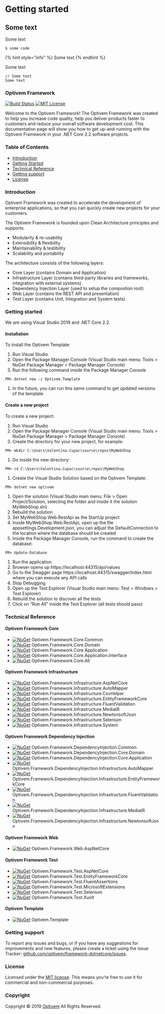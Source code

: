 # Getting started

## Some text

Some text

```
$ some code
```

{% hint style="info" %}
 Some text
{% endhint %}

Some text

```
// Some text
Some text
```





### Optivem Framework <a id="optivem-framework"></a>

[![Build Status](https://img.shields.io/appveyor/ci/optivem/framework-dotnetcore.svg)](https://ci.appveyor.com/project/optivem/framework-dotnetcore) [![MIT License](http://img.shields.io/badge/license-MIT-brightgreen.svg)](http://opensource.org/licenses/MIT)

Welcome to the Optivem Framework! The Optivem Framework was created to help you increase code quality, help you deliver products faster to customers and reduce your overall software development cost. This documentation page will show you how to get up-and-running with the Optivem Framework in your .NET Core 2.2 software projects.

### Table of Contents <a id="table-of-contents"></a>

* [Introduction](https://opensource.optivem.com/framework-dotnetcore/#introduction)
* [Getting Started](https://opensource.optivem.com/framework-dotnetcore/#getting-started)
* [Technical Reference](https://opensource.optivem.com/framework-dotnetcore/#technical-reference)
* [Getting support](https://opensource.optivem.com/framework-dotnetcore/#support)
* [License](https://opensource.optivem.com/framework-dotnetcore/#license)

### Introduction <a id="introduction"></a>

Optivem Framework was created to accelerate the development of enterprise applications, so that you can quickly create new projects for your customers.

The Optivem Framework is founded upon Clean Architecture principles and supports:

* Modularity & re-usability
* Extensibility & flexibility
* Maintainability & testibility
* Scalability and portability

The architecture consists of the following layers:

* Core Layer \(contains Domain and Application\)
* Infrastructure Layer \(contains third-party libraries and frameworks, integration with external systems\)
* Dependency Injection Layer \(used to setup the compostion root\)
* Web Layer \(contains the REST API and presentation\)
* Test Layer \(contains Unit, Integration and System tests\)

### Getting started <a id="getting-started"></a>

We are using Visual Studio 2019 and .NET Core 2.2.

#### Installation <a id="installation"></a>

To install the Optivem Template:

1. Run Visual Studio
2. Open the Package Manager Console \(Visual Studio main menu: Tools &gt; NuGet Package Manager &gt; Package Manager Console\)
3. Run the following command inside the Package Manager Console

```text
PM> dotnet new -i Optivem.Template
```

1. In the future, you can run this same command to get updated versions of the template

#### Create a new project <a id="create-a-new-project"></a>

To create a new project:

1. Run Visual Studio
2. Open the Package Manager Console \(Visual Studio main menu: Tools &gt; NuGet Package Manager &gt; Package Manager Console\)
3. Create the directory for your new project, for example:

```text
PM> mkdir C:\Users\Valentina.Cupac\source\repos\MyWebShop
```

1. Go inside the new directory:

```text
PM> cd C:\Users\Valentina.Cupac\source\repos\MyWebShop
```

1. Create the Visual Studio Solution based on the Optivem Template:

```text
PM> dotnet new optivem
```

1. Open the solution \(Visual Studio main menu: File &gt; Open Project/Solution, selecting the folder and inside it the solution MyWebShop.sln\)
2. Rebuild the solution
3. Set MyWebShop.Web.RestApi as the StartUp project
4. Inside MyWebShop.Web.RestApi, open up the file appsettings.Development.json, you can adjust the DefaultConnection to the location where the database should be created
5. Inside the Package Manager Console, run the command to create the database:

```text
PM> Update-Database
```

1. Run the application
2. Browser opens up https://localhost:44315/api/values
3. Go to the Swagger page https://localhost:44315/swagger/index.html where you can execute any API calls
4. Stop Debugging
5. Open up the Test Explorer \(Visual Studio main menu: Test &gt; Windows &gt; Test Explorer\)
6. Rebuild the solution to discover all the tests
7. Click on “Run All” inside the Test Explorer \(all tests should pass\)

### Technical Reference <a id="technical-reference"></a>

#### Optivem Framework Core <a id="optivem-framework-core"></a>

* [![NuGet](https://img.shields.io/nuget/v/Optivem.Framework.Core.Common.svg)](https://www.nuget.org/packages/Optivem.Framework.Core.Common) Optivem.Framework.Core.Common
* [![NuGet](https://img.shields.io/nuget/v/Optivem.Framework.Core.Domain.svg)](https://www.nuget.org/packages/Optivem.Framework.Core.Domain) Optivem.Framework.Core.Domain
* [![NuGet](https://img.shields.io/nuget/v/Optivem.Framework.Core.Application.svg)](https://www.nuget.org/packages/Optivem.Framework.Core.Application) Optivem.Framework.Core.Application
* [![NuGet](https://img.shields.io/nuget/v/Optivem.Framework.Core.Application.Interface.svg)](https://www.nuget.org/packages/Optivem.Framework.Core.Application.Interface) Optivem.Framework.Core.Application.Interface
* [![NuGet](https://img.shields.io/nuget/v/Optivem.Framework.Core.All.svg)](https://www.nuget.org/packages/Optivem.Framework.Core.All) Optivem.Framework.Core.All

#### Optivem Framework Infrastructure <a id="optivem-framework-infrastructure"></a>

* [![NuGet](https://img.shields.io/nuget/v/Optivem.Framework.Infrastructure.AspNetCore.svg)](https://www.nuget.org/packages/Optivem.Framework.Infrastructure.AspNetCore) Optivem.Framework.Infrastructure.AspNetCore
* [![NuGet](https://img.shields.io/nuget/v/Optivem.Framework.Infrastructure.AutoMapper.svg)](https://www.nuget.org/packages/Optivem.Framework.Infrastructure.AutoMapper) Optivem.Framework.Infrastructure.AutoMapper
* [![NuGet](https://img.shields.io/nuget/v/Optivem.Framework.Infrastructure.CsvHelper.svg)](https://www.nuget.org/packages/Optivem.Framework.Infrastructure.CsvHelper) Optivem.Framework.Infrastructure.CsvHelper
* [![NuGet](https://img.shields.io/nuget/v/Optivem.Framework.Infrastructure.EntityFrameworkCore.svg)](https://www.nuget.org/packages/Optivem.Framework.Infrastructure.EntityFrameworkCore) Optivem.Framework.Infrastructure.EntityFrameworkCore
* [![NuGet](https://img.shields.io/nuget/v/Optivem.Framework.Infrastructure.FluentValidation.svg)](https://www.nuget.org/packages/Optivem.Framework.Infrastructure.FluentValidation) Optivem.Framework.Infrastructure.FluentValidation
* [![NuGet](https://img.shields.io/nuget/v/Optivem.Framework.Infrastructure.MediatR.svg)](https://www.nuget.org/packages/Optivem.Framework.Infrastructure.MediatR) Optivem.Framework.Infrastructure.MediatR
* [![NuGet](https://img.shields.io/nuget/v/Optivem.Framework.Infrastructure.NewtonsoftJson.svg)](https://www.nuget.org/packages/Optivem.Framework.Infrastructure.NewtonsoftJson) Optivem.Framework.Infrastructure.NewtonsoftJson
* [![NuGet](https://img.shields.io/nuget/v/Optivem.Framework.Infrastructure.Selenium.svg)](https://www.nuget.org/packages/Optivem.Framework.Infrastructure.Selenium) Optivem.Framework.Infrastructure.Selenium
* [![NuGet](https://img.shields.io/nuget/v/Optivem.Framework.Infrastructure.System.svg)](https://www.nuget.org/packages/Optivem.Framework.Infrastructure.System) Optivem.Framework.Infrastructure.System

#### Optivem Framework Dependency Injection <a id="optivem-framework-dependency-injection"></a>

* [![NuGet](https://img.shields.io/nuget/v/Optivem.Framework.DependencyInjection.Common.svg)](https://www.nuget.org/packages/Optivem.Framework.DependencyInjection.Common) Optivem.Framework.DependencyInjection.Common
* [![NuGet](https://img.shields.io/nuget/v/Optivem.Framework.DependencyInjection.Core.Domain.svg)](https://www.nuget.org/packages/Optivem.Framework.DependencyInjection.Core.Domain) Optivem.Framework.DependencyInjection.Core.Domain
* [![NuGet](https://img.shields.io/nuget/v/Optivem.Framework.DependencyInjection.Core.Application.svg)](https://www.nuget.org/packages/Optivem.Framework.DependencyInjection.Core.Application) Optivem.Framework.DependencyInjection.Core.Application
* [![NuGet](https://img.shields.io/nuget/v/Optivem.Framework.DependencyInjection.Infrastructure.AutoMapper.svg)](https://www.nuget.org/packages/Optivem.Framework.DependencyInjection.Infrastructure.AutoMapper) Optivem.Framework.DependencyInjection.Infrastructure.AutoMapper
* [![NuGet](https://img.shields.io/nuget/v/Optivem.Framework.DependencyInjection.Infrastructure.EntityFrameworkCore.svg)](https://www.nuget.org/packages/Optivem.Framework.DependencyInjection.Infrastructure.EntityFrameworkCore) Optivem.Framework.DependencyInjection.Infrastructure.EntityFrameworkCore
* [![NuGet](https://img.shields.io/nuget/v/Optivem.Framework.DependencyInjection.Infrastructure.FluentValidation.svg)](https://www.nuget.org/packages/Optivem.Framework.DependencyInjection.Infrastructure.FluentValidation) Optivem.Framework.DependencyInjection.Infrastructure.FluentValidation
* [![NuGet](https://img.shields.io/nuget/v/Optivem.Framework.DependencyInjection.Infrastructure.MediatR.svg)](https://www.nuget.org/packages/Optivem.Framework.DependencyInjection.Infrastructure.MediatR) Optivem.Framework.DependencyInjection.Infrastructure.MediatR
* [![NuGet](https://img.shields.io/nuget/v/Optivem.Framework.DependencyInjection.Infrastructure.NewtonsoftJson.svg)](https://www.nuget.org/packages/Optivem.Framework.DependencyInjection.Infrastructure.NewtonsoftJson) Optivem.Framework.DependencyInjection.Infrastructure.NewtonsoftJson

#### Optivem Framework Web <a id="optivem-framework-web"></a>

* [![NuGet](https://img.shields.io/nuget/v/Optivem.Framework.Web.AspNetCore.svg)](https://www.nuget.org/packages/Optivem.Framework.Web.AspNetCore) Optivem.Framework.Web.AspNetCore

#### Optivem Framework Test <a id="optivem-framework-test"></a>

* [![NuGet](https://img.shields.io/nuget/v/Optivem.Framework.Test.AspNetCore.svg)](https://www.nuget.org/packages/Optivem.Framework.Test.AspNetCore) Optivem.Framework.Test.AspNetCore
* [![NuGet](https://img.shields.io/nuget/v/Optivem.Framework.Test.EntityFrameworkCore.svg)](https://www.nuget.org/packages/Optivem.Framework.Test.EntityFrameworkCore) Optivem.Framework.Test.EntityFrameworkCore
* [![NuGet](https://img.shields.io/nuget/v/Optivem.Framework.Test.FluentAssertions.svg)](https://www.nuget.org/packages/Optivem.Framework.Test.FluentAssertions) Optivem.Framework.Test.FluentAssertions
* [![NuGet](https://img.shields.io/nuget/v/Optivem.Framework.Test.MicrosoftExtensions.svg)](https://www.nuget.org/packages/Optivem.Framework.Test.MicrosoftExtensions) Optivem.Framework.Test.MicrosoftExtensions
* [![NuGet](https://img.shields.io/nuget/v/Optivem.Framework.Test.Selenium.svg)](https://www.nuget.org/packages/Optivem.Framework.Test.Selenium) Optivem.Framework.Test.Selenium
* [![NuGet](https://img.shields.io/nuget/v/Optivem.Framework.Test.Xunit.svg)](https://www.nuget.org/packages/Optivem.Framework.Test.Xunit) Optivem.Framework.Test.Xunit

#### Optivem Template <a id="optivem-template"></a>

* [![NuGet](https://img.shields.io/nuget/v/Optivem.Template.svg)](https://www.nuget.org/packages/Optivem.Template) Optivem.Template

### Getting support <a id="getting-support"></a>

To report any issues and bugs, or if you have any suggestions for improvements and new features, please create a ticket using the Issue Tracker: [github.com/optivem/framework-dotnetcore/issues](https://github.com/optivem/framework-dotnetcore/issues).

### License <a id="license"></a>

Licensed under the [MIT license](http://opensource.org/licenses/mit-license.php). This means you’re free to use it for commercial and non-commercial purposes.

### Copyright <a id="copyright"></a>

Copyright © 2019 [Optivem](https://www.optivem.com/) All Rights Reserved.

